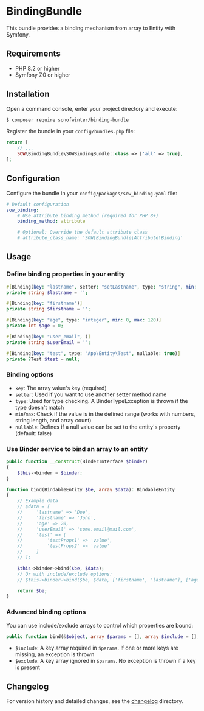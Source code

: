 # BindingBundle

This bundle provides a binding mechanism from array to Entity with Symfony.

## Requirements

- PHP 8.2 or higher
- Symfony 7.0 or higher

## Installation

Open a command console, enter your project directory and execute:

```bash
$ composer require sonofwinter/binding-bundle
```

Register the bundle in your `config/bundles.php` file:

```php
return [
    // ...
    SOW\BindingBundle\SOWBindingBundle::class => ['all' => true],
];
```

## Configuration

Configure the bundle in your `config/packages/sow_binding.yaml` file:

```yaml
# Default configuration
sow_binding:
    # Use attribute binding method (required for PHP 8+)
    binding_method: attribute

    # Optional: Override the default attribute class
    # attribute_class_name: 'SOW\BindingBundle\Attribute\Binding'
```

## Usage

### Define binding properties in your entity

```php
#[Binding(key: "lastname", setter: "setLastname", type: "string", min: 2, max: 255)]
private string $lastname = '';

#[Binding(key: "firstname")]
private string $firstname = '';

#[Binding(key: "age", type: "integer", min: 0, max: 120)]
private int $age = 0;

#[Binding(key: "user_email", )]
private string $userEmail = '';

#[Binding(key: "test", type: "App\Entity\Test", nullable: true)]
private ?Test $test = null;
```

### Binding options

- `key`: The array value's key (required)
- `setter`: Used if you want to use another setter method name
- `type`: Used for type checking. A BinderTypeException is thrown if the type doesn't match
- `min`/`max`: Check if the value is in the defined range (works with numbers, string length, and array count)
- `nullable`: Defines if a null value can be set to the entity's property (default: false)

### Use Binder service to bind an array to an entity

```php
public function __construct(BinderInterface $binder)
{
    $this->binder = $binder;
}

function bind(BindableEntity $be, array $data): BindableEntity
{
    // Example data
    // $data = [
    //     'lastname' => 'Doe', 
    //     'firstname' => 'John', 
    //     'age' => 20, 
    //     'userEmail' => 'some.email@mail.com',
    //     'test' => [
    //         'testProps1' => 'value',
    //         'testProps2' => 'value'
    //     ]
    // ];

    $this->binder->bind($be, $data);
    // Or with include/exclude options:
    // $this->binder->bind($be, $data, ['firstname', 'lastname'], ['age']);

    return $be;
}
```

### Advanced binding options

You can use include/exclude arrays to control which properties are bound:

```php
public function bind(&$object, array $params = [], array $include = [], array $exclude = [])
```

- `$include`: A key array required in `$params`. If one or more keys are missing, an exception is thrown
- `$exclude`: A key array ignored in `$params`. No exception is thrown if a key is present

## Changelog

For version history and detailed changes, see the [changelog](./changelog) directory.
